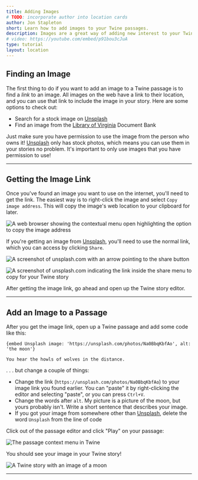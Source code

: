 ```yaml
---
title: Adding Images
# TODO: incorporate author into location cards
author: Jon Stapleton
short: Learn how to add images to your Twine passages.
description: Images are a great way of adding new interest to your Twine passages. They can convey a mood, provide additional information for the reader, or even create something for the reader to investigate as they make choices to move the story forward. This tutorial demonstrates how to add images from the web to a Twine passage.
# video: https://youtube.com/embed/p91bou3cJuA
type: tutorial
layout: location
---
```


## Finding an Image

The first thing to do if you want to add an image to a Twine passage is to find a *link* to an image. All images on the web have a link to their location, and you can use that link to include the image in your story. Here are some options to check out:

* Search for a stock image on [Unsplash](https://unsplash.com/)
* Find an image from the [Library of Virginia](https://edu.lva.virginia.gov/dbva/) Document Bank

Just make sure you have permission to use the image from the person who owns it! [Unsplash](https://unsplash.com/) only has stock photos, which means you can use them in your stories no problem. It's important to only use images that you have permission to use!

---

## Getting the Image Link

Once you've found an image you want to use on the internet, you'll need to get the link. The easiest way is to right-click the image and select `Copy image address`. This will copy the image's web location to your clipboard for later.

![A web browser showing the contextual menu open highlighting the option to copy the image address](/image-link.png)

If you're getting an image from [Unsplash](https://unsplash.com/), you'll need to use the normal link, which you can access by clicking `Share`.

![A screenshot of unsplash.com with an arrow pointing to the share button](/unsplash-share.png)

![A screenshot of unsplash.com indicating the link inside the share menu to copy for your Twine story](/unsplash-link.png)

After getting the image link, go ahead and open up the Twine story editor.

---

## Add an Image to a Passage

After you get the image link, open up a Twine passage and add some code like this:

```
{embed Unsplash image: 'https://unsplash.com/photos/Na0BbqKbfAo', alt: 'the moon'}

You hear the howls of wolves in the distance.
```

. . . but change a couple of things:

* Change the link (`https://unsplash.com/photos/Na0BbqKbfAo`) to your image link you found earlier. You can "paste" it by right-clicking the editor and selecting "paste", or you can press `Ctrl+V`.
* Change the words after `alt`. My picture is a picture of the moon, but yours probably isn't. Write a short sentence that describes your image.
* If you got your image from somewhere other than [Unsplash](https://unsplash.com/), delete the word `Unsplash` from the line of code

Click out of the passage editor and click "Play" on your passage:

![The passage context menu in Twine](/passage-hover.png)

You should see your image in your Twine story!

![A Twine story with an image of a moon](/twine-image.png)

---